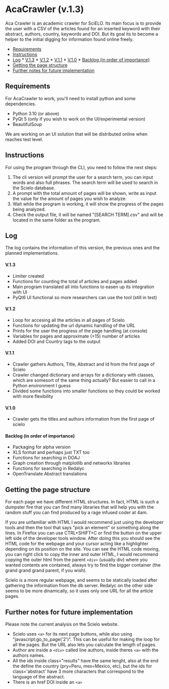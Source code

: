# AcaCrawler (v.1.3) 

Aca Crawler is an academic crawler for SciELO. Its main focus is to provide the user with a CSV of the articles found for an inserted keyword with their abstract, authors, country, keywords and DOI. But its goal its to become a helper to the initial digging for information found online freely.

<!-- vim-markdown-toc GFM -->

* [Requirements](#requirements)
* [Instructions](#instructions)
* [Log](#log)
        * [V.1.3](#v13)
        * [V.1.2](#v12)
        * [V.1.1](#v11)
        * [V.1.0](#v10)
        * [Backlog (in order of importance)](#backlog-in-order-of-importance)
* [Getting the page structure](#getting-the-page-structure)
* [Further notes for future implementation](#further-notes-for-future-implementation)

<!-- vim-markdown-toc -->

## Requirements
For AcaCrawler to work, you'll need to install python and some dependencies. 
- Python 3.10 (or above)
- PyQt 5 (only if you wish to work on the UI/experimental version)
- BeautifulSoup

We are working on an UI solution that will be distributed online when reaches test level.

## Instructions

For using the program through the CLI, you need to follow the next steps:

1. The cli version will prompt the user for a search term, you can input words and also full phrases. The search term will be used to search in the Scielo database.
2. A prompt with the total amount of pages will be shown, write as input the value for the amount of pages you wish to analyze.
3. Wait while the program is working, it will show the progress of the pages being analyzed.
4. Check the output file, it will be named "[SEARCH TERM].csv" and will be located in the same folder as the program.

## Log
The log contains the information of this version, the previous ones and the planned implementations.

#### V.1.3
- Limiter created
- Functions for counting the total of articles and pages added
- Main program translated all into functions to easen up its integration with UI
- PyQt6 UI functional so more researchers can use the tool (still in test)

#### V.1.2
- Loop for accesing all the articles in all pages of Scielo
- Functions for updating the url dynamic handling of the URL
- Prints for the user the progress of the page handling (at console)
- Variables for pages and approximate (+15) number of articles
- Added DOI and Country tags to the output

#### V.1.1
- Crawler gathers Authors, Title, Abstract and Id from the first page of Scielo
- Crawler changed dictionary and arrays for a dictionary with classes, which are somesort of the same thing actually? But easier to call in a Python environment I guess
- Divided some functions into smaller functions so they could be worked with more flexibility 

#### V.1.0
- Crawler gets the titles and authors information from the first page of scielo

#### Backlog (in order of importance)
- Packaging for alpha version
- XLS format and perhaps just TXT too
- Functions for searching in DOAJ
- Graph creation through matplotlib and networkx libraries
- Functions for searching in Redalyc
- OpenTranslate Abstract translations

## Getting the page structure
For each page we have different HTML structures. In fact, HTML is such a dumpster fire that you can find many libraries that will help you with the random stuff you can find produced by a rage infused coder at 4am.

If you are unfamiliar with HTML I would recommend just using the developer tools and then the tool that says "pick an element" or something along the lines. In Firefox you can use CTRL+SHIFT+C or find the button on the upper left side of the developer tools window.
After doing this you should see the HTML code for the webpage and your cursor acting like a highlighter depending on its position on the site. You can see the HTML code moving, you can right click to copy the inner and outer HTML, I would recommend copying the outer html from the parent `<div>` (usually div) where you wanted contents are contained, always try to find the bigger container (the grand grand grand parent, if you wish). 

Scielo is a more regular webpage, and seems to be statically loaded after gathering the information from the db server. Redalyc on the other side seems to be more dinamically, so it uses only one URL for all the article pages.

## Further notes for future implementation
Please note the current analysis on the Scielo website.
- Scielo uses `<a>` for its next page buttons, while also using "javascript:go_to_page('2')". This can be useful for making the loop for all the pages. But the URL also lets you calculate the length of pages.
- Author are inside a `<div>` called  line authors, inside theres `<a>` with the authors names.
- All the ids inside class="results" have the same lenght, also at the end the define the country (pry=Peru, mex=Mexico, etc), but the ids for class='abstract' have 3 more characters that correspond to the language of the abstract.
- There is an href DOI inside an `<a>` 
